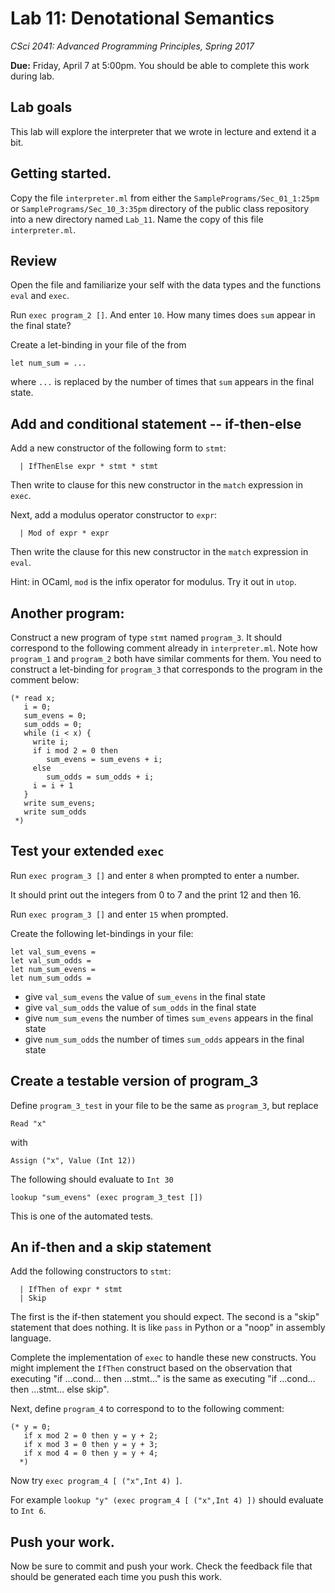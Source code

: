 # Lab 11: Denotational Semantics

*CSci 2041: Advanced Programming Principles, Spring 2017*

**Due:** Friday, April 7 at 5:00pm. You should be able to complete
this work during lab.  


## Lab goals
This lab will explore the interpreter that we wrote in lecture and
extend it a bit.

## Getting started.
Copy the file ``interpreter.ml`` from either the
``SamplePrograms/Sec_01_1:25pm`` or
``SamplePrograms/Sec_10_3:35pm`` directory of
the public class repository into a
new directory named ``Lab_11``.  Name the copy of this file
``interpreter.ml``.

## Review
Open the file and familiarize your self with the data types and the
functions ``eval`` and ``exec``.

Run ``exec program_2 []``.  And enter ``10``.  How many times does
``sum`` appear in the final state?

Create a let-binding in your file of the from
```
let num_sum = ...
```
where ``...`` is replaced by the number of times that ``sum`` appears
in the final state.


## Add and conditional statement -- if-then-else

Add a new constructor of the following form to ``stmt``:
```
  | IfThenElse expr * stmt * stmt
```
Then write to clause for this new constructor in the ``match``
expression in ``exec``.

Next, add a modulus operator constructor to ``expr``:
```
  | Mod of expr * expr
```
Then write the clause for this new constructor in the ``match``
expression in ``eval``.

Hint: in OCaml, ``mod`` is the infix operator for modulus.  Try it out
in ``utop``.

## Another program:
Construct a new program of type ``stmt`` named ``program_3``.  It
should correspond to the following comment already in
``interpreter.ml``.  Note how ``program_1`` and ``program_2`` both
have similar comments for them.  You need to construct a let-binding
for ``program_3`` that corresponds to the program in the comment below:
```
(* read x;
   i = 0;
   sum_evens = 0;
   sum_odds = 0;
   while (i < x) {
     write i;
     if i mod 2 = 0 then
        sum_evens = sum_evens + i;
     else
        sum_odds = sum_odds + i;
     i = i + 1
   }
   write sum_evens;
   write sum_odds
 *)
```

## Test your extended ``exec``

Run ``exec program_3 []`` and enter ``8`` when prompted to enter a
number.

It should print out the integers from 0 to 7 and the print 12 and then
16.

Run ``exec program_3 []`` and enter ``15`` when prompted.

Create the following let-bindings in your file:
```
let val_sum_evens =
let val_sum_odds =
let num_sum_evens =
let num_sum_odds =
```
+ give ``val_sum_evens`` the value of ``sum_evens`` in the final state
+ give ``val_sum_odds`` the value of ``sum_odds`` in the final state
+ give ``num_sum_evens`` the number of times ``sum_evens`` appears in
  the final state
+ give ``num_sum_odds`` the number of times ``sum_odds`` appears in
  the final state


## Create a testable version of program_3
Define ``program_3_test`` in your file to be the same as
``program_3``, but replace
```
Read "x"
```
 with 
```
Assign ("x", Value (Int 12))
```


The following should evaluate to ``Int 30``
```
lookup "sum_evens" (exec program_3_test [])
```

This is one of the automated tests.

## An if-then and a skip statement
Add the following constructors to ``stmt``:
```
  | IfThen of expr * stmt
  | Skip
```
The first is the if-then statement you should expect.  The second is a
"skip" statement that does nothing.  It is like ``pass`` in Python or
a "noop" in assembly language.

Complete the implementation of ``exec`` to handle these new
constructs.   You might implement the ``IfThen`` construct based on
the observation that executing "if ...cond... then ...stmt..." is the same as
executing "if ...cond... then ...stmt... else skip".

Next, define ``program_4`` to correspond to to the following comment:
```
(* y = 0;
   if x mod 2 = 0 then y = y + 2;
   if x mod 3 = 0 then y = y + 3;
   if x mod 4 = 0 then y = y + 4;
  *)
```
Now try ``exec program_4 [ ("x",Int 4) ]``.  

For example ``lookup "y" (exec program_4 [ ("x",Int 4) ])`` should
evaluate to ``Int 6``.

## Push your work.
Now be sure to commit and push your work.  Check the feedback file
that should be generated each time you push this work.



